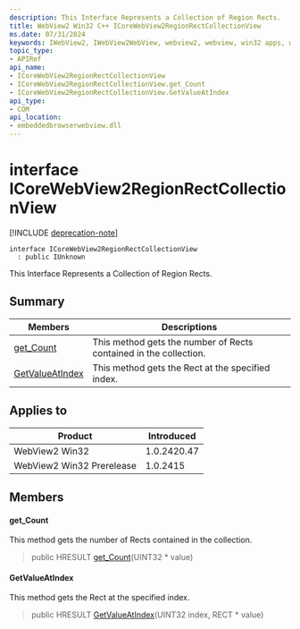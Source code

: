 ```yaml
---
description: This Interface Represents a Collection of Region Rects.
title: WebView2 Win32 C++ ICoreWebView2RegionRectCollectionView
ms.date: 07/31/2024
keywords: IWebView2, IWebView2WebView, webview2, webview, win32 apps, win32, edge, ICoreWebView2, ICoreWebView2Controller, browser control, edge html, ICoreWebView2RegionRectCollectionView
topic_type: 
- APIRef
api_name:
- ICoreWebView2RegionRectCollectionView
- ICoreWebView2RegionRectCollectionView.get_Count
- ICoreWebView2RegionRectCollectionView.GetValueAtIndex
api_type:
- COM
api_location:
- embeddedbrowserwebview.dll
---
```


# interface ICoreWebView2RegionRectCollectionView

[!INCLUDE [deprecation-note](../includes/deprecation-note.md)]

```
interface ICoreWebView2RegionRectCollectionView
  : public IUnknown
```

This Interface Represents a Collection of Region Rects.

## Summary

 Members                        | Descriptions
--------------------------------|---------------------------------------------
[get_Count](#get_count) | This method gets the number of Rects contained in the collection.
[GetValueAtIndex](#getvalueatindex) | This method gets the Rect at the specified index.

## Applies to

Product                         | Introduced
--------------------------------|---------------------------------------------
WebView2 Win32            |    1.0.2420.47
WebView2 Win32 Prerelease |    1.0.2415

## Members

#### get_Count

This method gets the number of Rects contained in the collection.

> public HRESULT [get_Count](#get_count)(UINT32 * value)

#### GetValueAtIndex

This method gets the Rect at the specified index.

> public HRESULT [GetValueAtIndex](#getvalueatindex)(UINT32 index, RECT * value)

